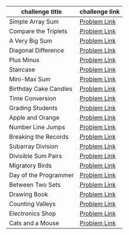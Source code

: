 | challenge title       | challenge link                                                                                |
| --------------------- | --------------------------------------------------------------------------------------------- |
| Simple Array Sum      | [Problem Link](https://www.hackerrank.com/challenges/simple-array-sum/problem)                |
| Compare the Triplets  | [Problem Link](https://www.hackerrank.com/challenges/compare-the-triplets/problem)            |
| A Very Big Sum        | [Problem Link](https://www.hackerrank.com/challenges/a-very-big-sum/problem)                  |
| Diagonal Difference   | [Problem Link](https://www.hackerrank.com/challenges/diagonal-difference/problem)             |
| Plus Minus            | [Problem Link](https://www.hackerrank.com/challenges/plus-minus/problem)                      |
| Staircase             | [Problem Link](https://www.hackerrank.com/challenges/staircase/problem)                       |
| Mini-Max Sum          | [Problem Link](https://www.hackerrank.com/challenges/mini-max-sum/problem)                    |
| Birthday Cake Candles | [Problem Link](https://www.hackerrank.com/challenges/birthday-cake-candles)                   |
| Time Conversion       | [Problem Link](https://www.hackerrank.com/challenges/time-conversion)                         |
| Grading Students      | [Problem Link](https://www.hackerrank.com/challenges/grading/problem)                         |
| Apple and Orange      | [Problem Link](https://www.hackerrank.com/challenges/apple-and-orange/problem)                |
| Number Line Jumps     | [Problem Link](https://www.hackerrank.com/challenges/kangaroo/problem)                        |
| Breaking the Records  | [Problem Link](https://www.hackerrank.com/challenges/breaking-best-and-worst-records/problem) |
| Subarray Division     | [Problem Link](https://www.hackerrank.com/challenges/the-birthday-bar/problem)                |
| Divisible Sum Pairs   | [Problem Link](https://www.hackerrank.com/challenges/divisible-sum-pairs/problem)             |
| Migratory Birds       | [Problem Link](https://www.hackerrank.com/challenges/migratory-birds/problem)                 |
| Day of the Programmer | [Problem Link](https://www.hackerrank.com/challenges/day-of-the-programmer/problem)           |
| Between Two Sets      | [Problem Link](https://www.hackerrank.com/challenges/between-two-sets/problem)                |
| Drawing Book          | [Problem Link](https://www.hackerrank.com/challenges/drawing-book/problem)                    |
| Counting Valleys      | [Problem Link](https://www.hackerrank.com/challenges/counting-valleys/problem)                |
| Electronics Shop      | [Problem Link](https://www.hackerrank.com/challenges/electronics-shop/problem)                |
| Cats and a Mouse      | [Problem Link](https://www.hackerrank.com/challenges/cats-and-a-mouse/problem)                |
